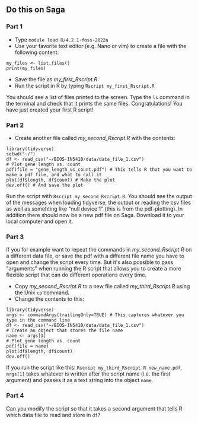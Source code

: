 ## Do this on Saga
### Part 1
- Type `module load R/4.2.1-foss-2022a`
- Use your favorite text editor (e.g. Nano or vim) to create a file with the following content:
```{r}
my_files <- list.files()
print(my_files)
```
- Save the file as *my_first_Rscript.R*
- Run the script in R by typing `Rscript my_first_Rscript.R`  
 
You should see a list of files printed to the screen. Type the `ls` command in the terminal and check that it prints the same files.
Congratulations! You have just created your first R script!

### Part 2
- Create another file called *my_second_Rscript.R* with the contents:
```{r}
library(tidyverse)
setwd("~/")
df <- read_csv("~/BIOS-IN5410/data/data_file_1.csv")
# Plot gene length vs. count
pdf(file = "gene_length_vs_count.pdf") # This tells R that you want to make a pdf file, and what to call it
plot(df$length, df$count) # Make the plot
dev.off() # And save the plot
```
Run the script with `Rscript my_second_Rscript.R`. You should see the output of the messages when loading tidyverse, the output or reading the csv files as well as somehting like "null device 1" (this is from the pdf-plotting). In addition there should now be a new pdf file on Saga. Download it to your local computer and open it.

### Part 3
If you for example want to repeat the commands in *my_second_Rscript.R* on a different data file, or save the pdf with a different file name you have to open and change the script every time. But it's also possible to pass "arguments" when running the R script that allows you to create a more flexible script that can do different operations every time.
- Copy *my_second_Rscript.R* to a new file called *my_third_Rscript.R* using the Unix `cp` command.
- Change the contents to this:
```{r}
library(tidyverse)
args <- commandArgs(trailingOnly=TRUE) # This captures whatever you type in the command line
df <- read_csv("~/BIOS-IN5410/data/data_file_1.csv")
# Create an object that stores the file name
name <- args[1]
# Plot gene length vs. count
pdf(file = name)
plot(df$length, df$count)
dev.off()
```
If you run the script like this: `Rscript my_third_Rscript.R new_name.pdf`, `args[1]` takes whatever is written after the script name (i.e. the first argument) and passes it as a text string into the object `name`. 

### Part 4
Can you modify the script so that it takes a second argument that tells R which data file to read and store in `df`?
